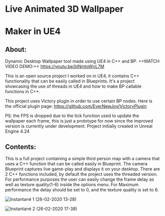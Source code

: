 #                Live Animated 3D Wallpaper
#                Maker in UE4
## About:
Dynamic Desktop Wallpaper tool made using UE4 in C++ and BP.
++WATCH VIDEO DEMO:++ https://youtu.be/blNmtoWyL7M

 This is an open source project I worked on in UE4, it contains C++ functionality that can be easily called in Blueprints. It's a project showcasing the use of threads in UE4 and how to make BP callable functions in C++.

 This project uses Victory plugin in order to use certain BP nodes. Here is the official plugin page: 
https://github.com/EverNewJoy/VictoryPlugin

 PS: the FPS is dropped due to the tick function used to update the wallpaper each frame, this is just a prototype for now since the improved version is currently under development.
Project initially created in Unreal Engine 4.24

## Contents:

 This is a full project containing a simple third person map with a camera that uses a C++ function that can be called easily in Blueprint. The camera Blueprint captures live game-play and displays it on your desktop.
There are 2 C++ functions included, by default the project uses the threaded version.
 For performance purposes the user can easily change the frame delay as well as texture quality(1-6) inside the options menu. For Maximum performance the delay should be set to 0, and the texture quality is set to 6.

![Instantané 1 (26-02-2020 13-28)](https://user-images.githubusercontent.com/11277981/75369344-916e1880-58c3-11ea-9fd1-82fba29b93c5.png)

![Instantané 2 (26-02-2020 17-38)](https://user-images.githubusercontent.com/11277981/75369348-929f4580-58c3-11ea-9109-d8c59ac8094f.png)
